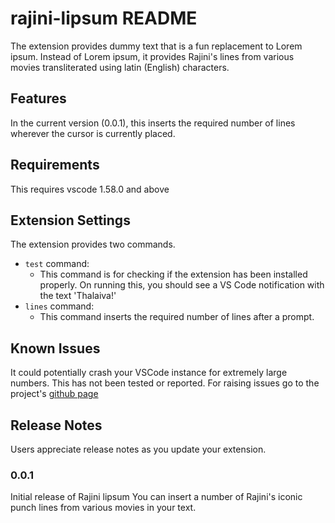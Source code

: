 # rajini-lipsum README

The extension  provides dummy text that is a fun replacement to Lorem ipsum. Instead of Lorem ipsum, it provides Rajini's lines from various movies transliterated using latin (English) characters.

## Features

In the current version (0.0.1), this inserts the required number of lines wherever the cursor is currently placed.

## Requirements

This requires vscode 1.58.0 and above

## Extension Settings

The extension provides two commands. 

* `test` command:
  + This command is for checking if the extension has been installed properly. On running this, you should see a VS Code notification with the text 'Thalaiva!'
* `lines` command:
  + This command inserts the required number of lines after a prompt. 

## Known Issues

It could potentially crash your VSCode instance for extremely large numbers. This has not been tested or reported.
For raising issues go to the project's [github page](https://github.com/aniganesh/rajini-lipsum)

## Release Notes

Users appreciate release notes as you update your extension.

### 0.0.1

Initial release of Rajini lipsum
You can insert a number of Rajini's iconic punch lines from various movies in your text.
